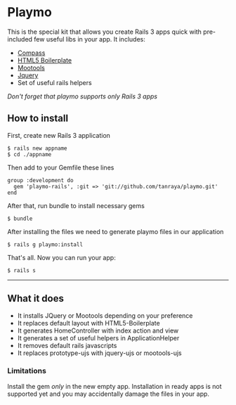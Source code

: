 # Playmo
This is the special kit that allows you create Rails 3 apps quick with pre-included few useful libs in your app.
It includes:

* [Compass](http://compass-style.org/)
* [HTML5 Boilerplate](http://html5boilerplate.com/)
* [Mootools](http://mootools.net)
* [Jquery](http://jquery.com)
* Set of useful rails helpers

*Don't forget that playmo supports only Rails 3 apps*

## How to install
First, create new Rails 3 application

    $ rails new appname
    $ cd ./appname

Then add to your Gemfile these lines

    group :development do
      gem 'playmo-rails', :git => 'git://github.com/tanraya/playmo.git'
    end

After that, run bundle to install necessary gems

    $ bundle

After installing the files we need to generate playmo files in our application

    $ rails g playmo:install

That's all. Now you can run your app:

    $ rails s

***

## What it does

* It installs JQuery or Mootools depending on your preference
* It replaces default layout with HTML5-Boilerplate
* It generates HomeController with index action and view
* It generates a set of useful helpers in ApplicationHelper
* It removes default rails javascripts
* It replaces prototype-ujs with jquery-ujs or mootools-ujs

### Limitations
Install the gem *only* in the new empty app. Installation in ready apps is not supported yet and you may accidentally damage the files in your app.